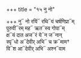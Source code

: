 +++
title = "१५ नु नो"

+++
नु᳓ नो रयिं᳓ रथि᳓यं चर्षणिप्रा᳓म्  
पुरुवी᳓रम् मह᳓ ऋत᳓स्य गोपा᳓म्  
क्ष᳓यं दात अज᳓रं ये᳓न ज᳓नान्  
स्पृ᳓धो अ᳓देवीर् अभि᳓ च क्र᳓माम†  
वि᳓श आ᳓देवीर् अभि᳓ अश्न᳓वाम
